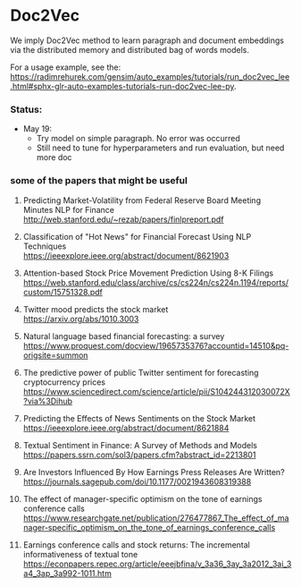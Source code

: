 # Doc2Vec
We imply Doc2Vec method to learn paragraph and document embeddings via the distributed memory and distributed bag of words models.

For a usage example, see the: https://radimrehurek.com/gensim/auto_examples/tutorials/run_doc2vec_lee.html#sphx-glr-auto-examples-tutorials-run-doc2vec-lee-py.

### Status:
* May 19: 
  - Try model on simple paragraph. No error was occurred
  - Still need to tune for hyperparameters and run evaluation, but need more doc 


### some of the papers that might be useful

1. Predicting Market-Volatility from
Federal Reserve Board Meeting Minutes
NLP for Finance  
http://web.stanford.edu/~rezab/papers/finlpreport.pdf

2. Classification of "Hot News" for Financial Forecast Using NLP Techniques  
https://ieeexplore.ieee.org/abstract/document/8621903

3. Attention-based Stock Price Movement Prediction Using 8-K Filings  
https://web.stanford.edu/class/archive/cs/cs224n/cs224n.1194/reports/custom/15751328.pdf

4. Twitter mood predicts the stock market  
https://arxiv.org/abs/1010.3003

5. Natural language based financial forecasting: a survey  
https://www.proquest.com/docview/1965735376?accountid=14510&pq-origsite=summon

6. The predictive power of public Twitter sentiment for forecasting cryptocurrency prices  
https://www.sciencedirect.com/science/article/pii/S104244312030072X?via%3Dihub

7. Predicting the Effects of News Sentiments on the Stock Market  
https://ieeexplore.ieee.org/abstract/document/8621884

8. Textual Sentiment in Finance: A Survey of Methods and Models  
https://papers.ssrn.com/sol3/papers.cfm?abstract_id=2213801

9. Are Investors Influenced By How Earnings Press Releases Are Written?  
https://journals.sagepub.com/doi/10.1177/0021943608319388

10. The effect of manager-specific optimism on the tone of earnings conference calls   
https://www.researchgate.net/publication/276477867_The_effect_of_manager-specific_optimism_on_the_tone_of_earnings_conference_calls

11. Earnings conference calls and stock returns: The incremental informativeness of textual tone  
 https://econpapers.repec.org/article/eeejbfina/v_3a36_3ay_3a2012_3ai_3a4_3ap_3a992-1011.htm
